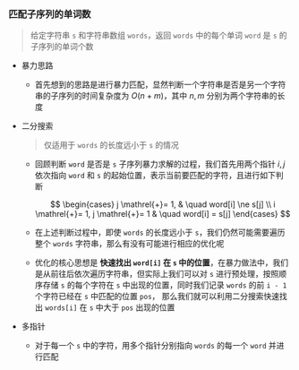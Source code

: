 ### 匹配子序列的单词数

> 给定字符串 `s` 和字符串数组 `words`，返回 `words` 中的每个单词 `word` 是 `s` 的子序列的单词个数

- 暴力思路
  
  - 首先想到的思路是进行暴力匹配，显然判断一个字符串是否是另一个字符串的子序列的时间复杂度为 $O(n + m)$，其中 $n, m$ 分别为两个字符串的长度

- 二分搜索
  
  > 仅适用于 `words` 的长度远小于 `s` 的情况
  
  - 回顾判断 `word` 是否是 `s` 子序列暴力求解的过程，我们首先用两个指针 $i, j$ 依次指向 `word` 和 `s` 的起始位置，表示当前要匹配的字符，且进行如下判断
    
    $$
    \begin{cases}
j \mathrel{+}= 1, & \quad word[i] \ne s[j] \\
i \mathrel{+}= 1, j \mathrel{+}= 1 & \quad word[i] = s[j] 
\end{cases}
    $$
  
  - 在上述判断过程中，即使 `words` 的长度远小于 `s`，我们仍然可能需要遍历整个 `words` 字符串，那么有没有可能进行相应的优化呢
  
  - 优化的核心思想是 **快速找出 `word[i]` 在 `s` 中的位置**，在暴力做法中，我们是从前往后依次遍历字符串，但实际上我们可以对 `s` 进行预处理，按照顺序存储 `s` 的每个字符在 `s` 中出现的位置，同时我们记录 `words` 的前 `i - 1` 个字符已经在 `s` 中匹配的位置 `pos`， 那么我们就可以利用二分搜索快速找出 `words[i]` 在 `s` 中大于 `pos` 出现的位置

- 多指针
  
  - 对于每一个 `s` 中的字符，用多个指针分别指向 `words` 的每一个 `word` 并进行匹配


